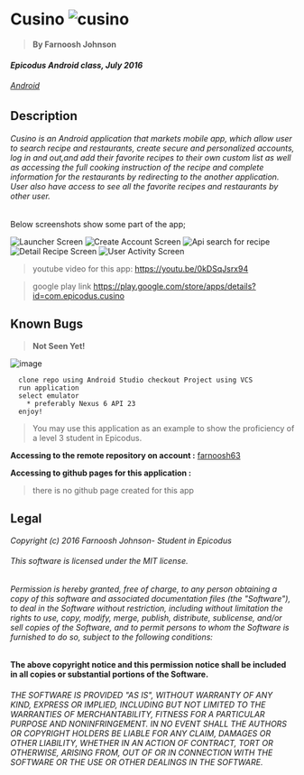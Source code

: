 # Cusino ![cusino](https://maxcdn.icons8.com/iOS7/PNG/50/Ecommerce/food-50.png)


> **By Farnoosh Johnson**

#### _Epicodus Android class, July 2016_

###### _[Android](https://www.learnhowtoprogram.com/android)_


## __Description__


###### Cusino is an Android application that markets mobile app, which allow user to search recipe and restaurants, create secure and personalized accounts, log in and out,and add their favorite recipes to their own custom list as well as accessing the full cooking instruction of the recipe and complete information for the restaurants by redirecting to the another application. User also have access to see all the favorite recipes and restaurants by other user.
Below screenshots show some part of the app;

<img id="screen-1" src="https://s26.postimg.org/63snylepl/Screen_Shot_2016_07_26_at_4_19_36_PM.png" title="Launcher Screen" />
<img id="screen-1" src="https://s26.postimg.org/fpm8ew5vd/Screen_Shot_2016_07_26_at_4_21_30_PM.png" title="Create Account Screen" />
<img id="screen-1" src="https://s26.postimg.org/vp4vyg1x5/Screen_Shot_2016_07_26_at_4_22_45_PM.png" title="Api search for recipe" />
<img id="screen-1" src="https://s26.postimg.org/9r8f4nmwp/Screen_Shot_2016_07_26_at_4_23_12_PM.png" title="Detail Recipe Screen" />
<img id="screen-1" src="https://s26.postimg.org/urygpkqex/Screen_Shot_2016_07_26_at_4_29_41_PM.png" title="User Activity Screen" />

> youtube video for this app: https://youtu.be/0kDSqJsrx94

> google play link https://play.google.com/store/apps/details?id=com.epicodus.cusino

## Known Bugs

> **Not Seen Yet!**




![image](http://www.advanceddigitalsecurity.co.uk/files/4313/1654/9222/process.png)  
```
  clone repo using Android Studio checkout Project using VCS
  run application
  select emulator
    * preferably Nexus 6 API 23
  enjoy!
  ```


> You may use this application as an example to show the proficiency of a level 3 student in Epicodus.



**Accessing to the remote repository on account :** [farnoosh63](https://github.com/Farnoosh63/Cusino.git)


**Accessing to github pages for this application :**
> there is no github page created for this app



Legal
------

_*Copyright (c) 2016 Farnoosh Johnson- Student in Epicodus*_

###### This software is licensed under the MIT license.

###### Permission is hereby granted, free of charge, to any person obtaining a copy of this software and associated documentation files (the "Software"), to deal in the Software without restriction, including without limitation the rights to use, copy, modify, merge, publish, distribute, sublicense, and/or sell copies of the Software, and to permit persons to whom the Software is furnished to do so, subject to the following conditions:

__The above copyright notice and this permission notice shall be included in all copies or substantial portions of the Software.__

###### THE SOFTWARE IS PROVIDED "AS IS", WITHOUT WARRANTY OF ANY KIND, EXPRESS OR IMPLIED, INCLUDING BUT NOT LIMITED TO THE WARRANTIES OF MERCHANTABILITY, FITNESS FOR A PARTICULAR PURPOSE AND NONINFRINGEMENT. IN NO EVENT SHALL THE AUTHORS OR COPYRIGHT HOLDERS BE LIABLE FOR ANY CLAIM, DAMAGES OR OTHER LIABILITY, WHETHER IN AN ACTION OF CONTRACT, TORT OR OTHERWISE, ARISING FROM, OUT OF OR IN CONNECTION WITH THE SOFTWARE OR THE USE OR OTHER DEALINGS IN THE SOFTWARE.

